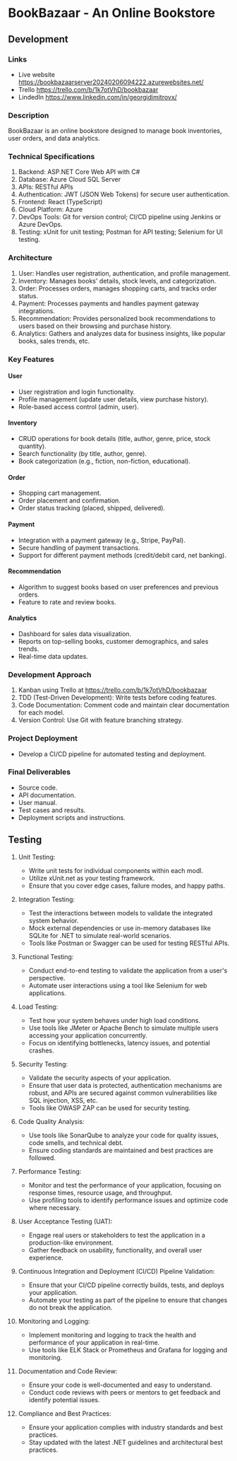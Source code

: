 # BookBazaar - An Online Bookstore

## Development

### Links

- Live website https://bookbazaarserver20240206094222.azurewebsites.net/
- Trello https://trello.com/b/1k7otVhD/bookbazaar
- LindedIn https://www.linkedin.com/in/georgidimitrovx/

### Description

BookBazaar is an online bookstore designed to manage book inventories, user orders, and data analytics.

### Technical Specifications

1.  Backend: ASP.NET Core Web API with C#
2.  Database: Azure Cloud SQL Server
3.  APIs: RESTful APIs
4.  Authentication: JWT (JSON Web Tokens) for secure user authentication.
5.  Frontend: React (TypeScript)
6.  Cloud Platform: Azure
7.  DevOps Tools: Git for version control; CI/CD pipeline using Jenkins or Azure DevOps.
8.  Testing: xUnit for unit testing; Postman for API testing; Selenium for UI testing.

### Architecture

1.  User: Handles user registration, authentication, and profile management.
2.  Inventory: Manages books' details, stock levels, and categorization.
3.  Order: Processes orders, manages shopping carts, and tracks order status.
4.  Payment: Processes payments and handles payment gateway integrations.
5.  Recommendation: Provides personalized book recommendations to users based on their browsing and purchase history.
6.  Analytics: Gathers and analyzes data for business insights, like popular books, sales trends, etc.

### Key Features

#### User

-   User registration and login functionality.
-   Profile management (update user details, view purchase history).
-   Role-based access control (admin, user).

#### Inventory

-   CRUD operations for book details (title, author, genre, price, stock quantity).
-   Search functionality (by title, author, genre).
-   Book categorization (e.g., fiction, non-fiction, educational).

#### Order

-   Shopping cart management.
-   Order placement and confirmation.
-   Order status tracking (placed, shipped, delivered).

#### Payment

-   Integration with a payment gateway (e.g., Stripe, PayPal).
-   Secure handling of payment transactions.
-   Support for different payment methods (credit/debit card, net banking).

#### Recommendation

-   Algorithm to suggest books based on user preferences and previous orders.
-   Feature to rate and review books.

#### Analytics

-   Dashboard for sales data visualization.
-   Reports on top-selling books, customer demographics, and sales trends.
-   Real-time data updates.

### Development Approach

1.  Kanban using Trello at https://trello.com/b/1k7otVhD/bookbazaar
2.  TDD (Test-Driven Development): Write tests before coding features.
3.  Code Documentation: Comment code and maintain clear documentation for each model.
4.  Version Control: Use Git with feature branching strategy.

### Project Deployment

-   Develop a CI/CD pipeline for automated testing and deployment.

### Final Deliverables

-   Source code.
-   API documentation.
-   User manual.
-   Test cases and results.
-   Deployment scripts and instructions.

## Testing

1.  Unit Testing:
    -   Write unit tests for individual components within each modl.
    -   Utilize xUnit.net as your testing framework.
    -   Ensure that you cover edge cases, failure modes, and happy paths.

2.  Integration Testing:
    -   Test the interactions between models to validate the integrated system behavior.
    -   Mock external dependencies or use in-memory databases like SQLite for .NET to simulate real-world scenarios.
    -   Tools like Postman or Swagger can be used for testing RESTful APIs.

3.  Functional Testing:
    -   Conduct end-to-end testing to validate the application from a user's perspective.
    -   Automate user interactions using a tool like Selenium for web applications.

4.  Load Testing:
    -   Test how your system behaves under high load conditions.
    -   Use tools like JMeter or Apache Bench to simulate multiple users accessing your application concurrently.
    -   Focus on identifying bottlenecks, latency issues, and potential crashes.

5.  Security Testing:
    -   Validate the security aspects of your application.
    -   Ensure that user data is protected, authentication mechanisms are robust, and APIs are secured against common vulnerabilities like SQL injection, XSS, etc.
    -   Tools like OWASP ZAP can be used for security testing.

6.  Code Quality Analysis:
    -   Use tools like SonarQube to analyze your code for quality issues, code smells, and technical debt.
    -   Ensure coding standards are maintained and best practices are followed.

7.  Performance Testing:
    -   Monitor and test the performance of your application, focusing on response times, resource usage, and throughput.
    -   Use profiling tools to identify performance issues and optimize code where necessary.

8.  User Acceptance Testing (UAT):
    -   Engage real users or stakeholders to test the application in a production-like environment.
    -   Gather feedback on usability, functionality, and overall user experience.

9.  Continuous Integration and Deployment (CI/CD) Pipeline Validation:
    -   Ensure that your CI/CD pipeline correctly builds, tests, and deploys your application.
    -   Automate your testing as part of the pipeline to ensure that changes do not break the application.

10. Monitoring and Logging:
    -   Implement monitoring and logging to track the health and performance of your application in real-time.
    -   Use tools like ELK Stack or Prometheus and Grafana for logging and monitoring.

11. Documentation and Code Review:
    -   Ensure your code is well-documented and easy to understand.
    -   Conduct code reviews with peers or mentors to get feedback and identify potential issues.

12. Compliance and Best Practices:
    -   Ensure your application complies with industry standards and best practices.
    -   Stay updated with the latest .NET guidelines and architectural best practices.

